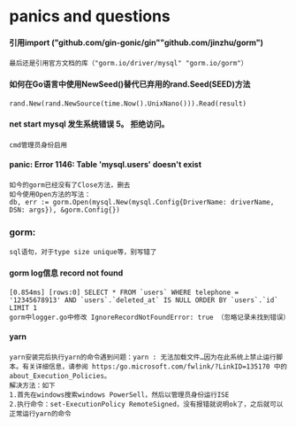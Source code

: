 # panics and questions

#### 引用import ("github.com/gin-gonic/gin""github.com/jinzhu/gorm")
    最后还是引用官方文档的库（"gorm.io/driver/mysql" "gorm.io/gorm"）
#### 如何在Go语言中使用NewSeed()替代已弃用的rand.Seed(SEED)方法
    rand.New(rand.NewSource(time.Now().UnixNano())).Read(result)
#### net start mysql 发生系统错误 5。  拒绝访问。
    cmd管理员身份启用
#### panic: Error 1146: Table 'mysql.users' doesn't exist
    如今的gorm已经没有了Close方法，删去
    如今使用Open方法的写法：
    db, err := gorm.Open(mysql.New(mysql.Config{DriverName: driverName, DSN: args}), &gorm.Config{})
### gorm:
    sql语句，对于type size unique等，别写错了
#### gorm log信息 record not found
    [0.854ms] [rows:0] SELECT * FROM `users` WHERE telephone = '12345678913' AND `users`.`deleted_at` IS NULL ORDER BY `users`.`id` LIMIT 1
    gorm中logger.go中修改 IgnoreRecordNotFoundError: true （忽略记录未找到错误）

#### yarn
    yarn安装完后执行yarn的命令遇到问题：yarn : 无法加载文件…因为在此系统上禁止运行脚本。有关详细信息，请参阅 https:/go.microsoft.com/fwlink/?LinkID=135170 中的 about_Execution_Policies。
    解决方法：如下
    1.首先在windows搜索windows PowerSell，然后以管理员身份运行ISE
    2.执行命令：set-ExecutionPolicy RemoteSigned，没有报错就说明ok了，之后就可以正常运行yarn的命令